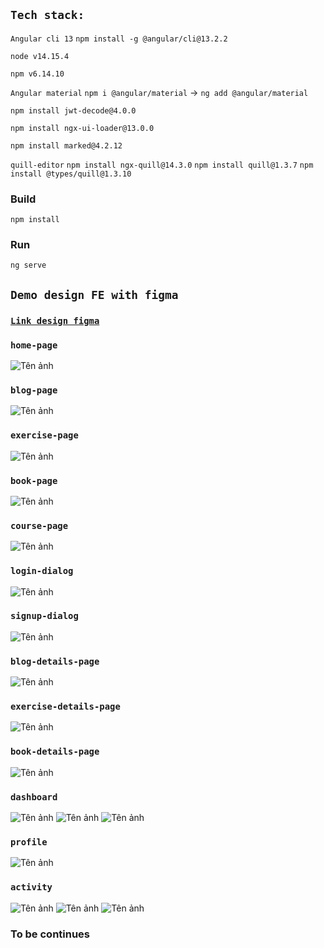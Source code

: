 ## `Tech stack:`
`Angular cli 13` `npm install -g @angular/cli@13.2.2`

`node v14.15.4`

`npm v6.14.10`

`Angular material` `npm i @angular/material` -> `ng add @angular/material`

`npm install jwt-decode@4.0.0`

`npm install ngx-ui-loader@13.0.0`

`npm install marked@4.2.12`

`quill-editor` `npm install ngx-quill@14.3.0` `npm install quill@1.3.7` `npm install @types/quill@1.3.10`

### Build
`npm install`
### Run
`ng serve`

## `Demo design FE with figma`
### <a href="https://www.figma.com/design/D6utLMraiytbEPgZ1ZdftW/CodeSphere?node-id=182-75&t=Pg1h91oHhwMpuyeN-0" target="blank">`Link design figma`</a>
### `home-page`
![Tên ảnh](https://github.com/thacbaonguyen/codeSphere-Fe/blob/master/figma-design/codesphere.jpg)


### `blog-page`
![Tên ảnh](https://github.com/thacbaonguyen/codeSphere-Fe/blob/master/figma-design/Blog.jpg)

### `exercise-page`
![Tên ảnh](https://github.com/thacbaonguyen/codeSphere-Fe/blob/master/figma-design/exercise.jpg)

### `book-page`
![Tên ảnh](https://github.com/thacbaonguyen/codeSphere-Fe/blob/master/figma-design/book.jpg)

### `course-page`
![Tên ảnh](https://github.com/thacbaonguyen/codeSphere-Fe/blob/master/figma-design/course.jpg)

### `login-dialog`
![Tên ảnh](https://github.com/thacbaonguyen/codeSphere-Fe/blob/master/figma-design/login.jpg)

### `signup-dialog`
![Tên ảnh](https://github.com/thacbaonguyen/codeSphere-Fe/blob/master/figma-design/signup.jpg)

### `blog-details-page`
![Tên ảnh](https://github.com/thacbaonguyen/codeSphere-Fe/blob/master/figma-design/blogdetail.jpg)

### `exercise-details-page`
![Tên ảnh](https://github.com/thacbaonguyen/codeSphere-Fe/blob/master/figma-design/exercise_detail.jpg)

### `book-details-page`
![Tên ảnh](https://github.com/thacbaonguyen/codeSphere-Fe/blob/master/figma-design/book-details.jpg)

### `dashboard`
![Tên ảnh](https://github.com/thacbaonguyen/codeSphere-Fe/blob/master/figma-design/dashboard_overview.jpg)
![Tên ảnh](https://github.com/thacbaonguyen/codeSphere-Fe/blob/master/figma-design/dashboard_member.jpg)
![Tên ảnh](https://github.com/thacbaonguyen/codeSphere-Fe/blob/master/figma-design/dashboard_exercise.jpg)

### `profile`
![Tên ảnh](https://github.com/thacbaonguyen/codeSphere-Fe/blob/master/figma-design/profile.jpg)

### `activity`
![Tên ảnh](https://github.com/thacbaonguyen/codeSphere-Fe/blob/master/figma-design/activity_role.jpg)
![Tên ảnh](https://github.com/thacbaonguyen/codeSphere-Fe/blob/master/figma-design/activity_contribute.jpg)
![Tên ảnh](https://github.com/thacbaonguyen/codeSphere-Fe/blob/master/figma-design/activity_blog.jpg)

### To be continues

